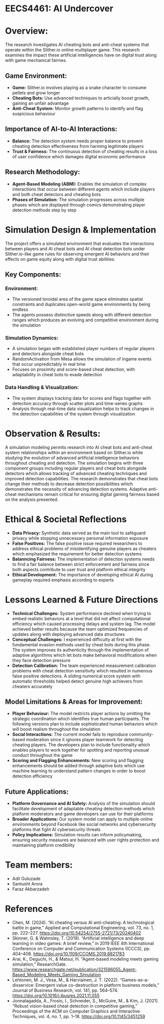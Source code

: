 # EECS4461: AI Undercover

# Overview:
The research investigates AI cheating bots and anti-cheat systems that operate within the Slither.io online multiplayer game. This research examines the impact these artificial intelligences have on digital trust along with game mechanical fairnes.

## Game Environment:
* **Game:** Slither.io involves playing as a snake character to consume pellets and grow longer
* **Cheating Bots:** Use advanced techniques to articially boost growth, gaining an unfair advantage
* **Anti-Cheat System:** Monitor growth patterns to identify and flag suspicious behaviour

## Importance of AI-to-AI Interactions:
* **Balance:** The detection system needs proper balance to prevent cheating detection effectiveness from harming legitimate players
* **Trust & Fairness:** The continuous detection of cheating results in a loss of user confidence which damages digital economic performance

## Research Methodology:
* **Agent-Based Modeling (ABM):** Enables the simulation of complex interactions that occur between different agents which include players and both cheat detectors and cheating bots
* **Phases of Simulation:** The simulation progresses across multiple phases which are displayed through comics demonstrating player detection methods step by step


# Simulation Design & Implementation
The project offers a simulated environment that evaluates the interactions between players and AI cheat bots and AI cheat detection bots under Slither.io-like game rules for observing emergent AI behaviors and their effects on game equity along with digital trust abilities.

## Key Components:
### Environment:
* The versioned toroidal area of the game space eliminates spatial constraints and duplicates open-world game environments by being endless
* The agents possess distinctive speeds along with different detection ranges which produces an evolving and competitive environment during the simulation

### Simulation Dynamics:
* A simulation began with established player numbers of regular players and detectors alongside cheat bots
* RandomActivation from Mesa allows the simulation of ingame events that occur unpredictably in real time
* Focuses on proximity and score-based cheat detection, with adaptability in cheat bots to evade detection

### Data Handling & Visualization:
* The system displays tracking data for scores and flags together with detection accuracy through scatter plots and time-series graphs
* Analysis through real-time data visualization helps to track changes in the detection capabilities of the system through visualization

# Observation & Results:
A simulation modeling permits research into AI cheat bots and anti-cheat system relationships within an environment based on Slither.io while studying the evolution of advanced artificial intelligence behaviors throughout cheating and detection. The simulation begins with three component groups including regular players and cheat bots alongside detectors which allows tracking of advanced cheating techniques and improved detection capabilities. The research demonstrates that cheat bots change their methods to decrease detection possibilities which demonstrates the necessity of advancing detection systems. Adaptive anti-cheat mechanisms remain critical for ensuring digital gaming fairness based on the analysis presented.

# Ethical & Societal Reflections
* **Data Privacy:** Synthetic data served as the main tool to safeguard privacy while stopping unnecessary personal information exposure
* **False Positives:** The false positive issue required researchers to address ethical problems of misidentifying genuine players as cheaters which emphasized the requirement for better detection systems
* **Balanncing Fairness:** The implementation of detection systems needs to find a fair balance between strict enforcement and fairness since both aspects contribute to user trust and platform ethical integrity
* **Ethical Development:** The importance of developing ethical AI during gameplay required emphasis according to experts


# Lessons Learned & Future Directions
* **Technical Challenges:** System performance declined when trying to embed realistic behaviors at a level that did not affect computational efficiency which caused processing delays and system lag. The model achieved better results because the team optimized frequencies of updates along with deploying advanced data structures
* **Conceptual Challenges:** I experienced difficulty at first with the fundamental evasion methods used by cheat bots during this phase. The system improves its authenticity through the implementation of adaptive algorithms which let bots make behavioral modifications when they face detection pressure
* **Detection Calibration:** The team experienced measurement calibration problems with cheat detection sensitivity which resulted in numerous false positive detections. A sliding numerical score system with automatic thresholds helped detect genuine high achievers from cheaters accurately

## Model Limitations & Areas for Improvement:
* **Player Behaviour:** The model restricts player actions by omitting the strategic coordination which identifies true human participants. The following versions plan to include sophisticated human behaviors which will boost realism throughout the simulation
* **Social Interactions:** The current model fails to reproduce community-based moderation since it ignores player teamwork for detecting cheating players. The developers plan to include functionality which enables players to work together for spotting and reporting unusual conduct throughout the game
* **Scoring and Flagging Enhancements:** New scoring and flagging enhancements should be added through adaptive bots which use machine learning to understand pattern changes in order to boost detection efficiency

## Future Applications:
* **Platform Governance and AI Safety:** Analysis of the simulation should facilitate development of adaptable cheating detection methods which platform moderators and game developers can use for their platforms
* **Broader Applications:** Our system model can apply to multiple online environments beyond Facebook like social networks and cybersecurity platforms that fight AI cybersecurity threats
* **Policy Implications:** Simulation results can inform policymaking, ensuring security measures are balanced with user rights protection and maintaining platform credibility


# Team members:
* Adil Guluzade
* Santusht Arora
* Faraz Akbarzadeh


# References
* Chen, M. (2024). “AI cheating versus AI anti-cheating: A technological battle in game,” Applied and Computational Engineering, vol. 73, no. 1, pp. 222–227. https://doi.org/10.54254/2755-2721/73/20240402
* Skinner, G. & Walmsley, T. (2019). “Artificial intelligence and deep learning in video games: A brief review,” in 2019 IEEE 4th International Conference on Computer and Communication Systems (ICCCS), pp. 404–408. https://doi.org/10.1109/CCOMS.2019.8821783
* Arai, K., Deguchi, H., & Matsui, H. “Agent-based modeling meets gaming simulation,” ResearchGate. https://www.researchgate.net/publication/321596055_Agent-Based_Modeling_Meets_Gaming_Simulation
* Lehtonen, M. J., Vesa, M., & Harviainen, J. T. (2022). “Games-as-a-disservice: Emergent value co-destruction in platform business models,” Journal of Business Research, vol. 141, pp. 564–574. https://doi.org/10.1016/j.jbusres.2021.11.055
* Jonnalagadda, A., Frosio, I., Schneider, S., McGuire, M., & Kim, J. (2021). “Robust vision-based cheat detection in competitive gaming,” Proceedings of the ACM on Computer Graphics and Interactive Techniques, vol. 4, no. 1, pp. 1–18. https://doi.org/10.1145/3451259
